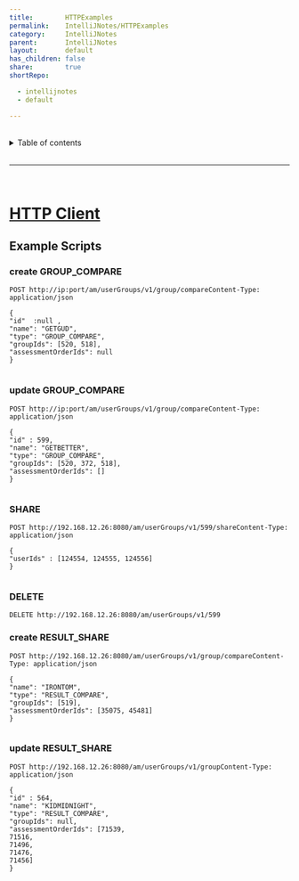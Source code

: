 ```yaml
---
title:        HTTPExamples
permalink:    IntelliJNotes/HTTPExamples
category:     IntelliJNotes
parent:       IntelliJNotes
layout:       default
has_children: false
share:        true
shortRepo:

  - intellijnotes
  - default

---
```



<br/>    

<details markdown="block">    
<summary>    
Table of contents    
</summary>    
{: .text-delta }    
1. TOC    
{:toc}    
</details>    

<br/>    

***    

<br/>    

# [HTTP Client](https://www.jetbrains.com/help/idea/http-client-in-product-code-editor.html)

## Example Scripts

### create GROUP_COMPARE

```shell    
POST http://ip:port/am/userGroups/v1/group/compareContent-Type: application/json    
    
{    
"id"  :null ,    
"name": "GETGUD",    
"type": "GROUP_COMPARE",    
"groupIds": [520, 518],    
"assessmentOrderIds": null    
}    
    
```    

### update GROUP_COMPARE

```shell    
POST http://ip:port/am/userGroups/v1/group/compareContent-Type: application/json    
    
{    
"id" : 599,    
"name": "GETBETTER",    
"type": "GROUP_COMPARE",    
"groupIds": [520, 372, 518],    
"assessmentOrderIds": []    
}    
    
```    

### SHARE

```shell    
POST http://192.168.12.26:8080/am/userGroups/v1/599/shareContent-Type: application/json    
    
{    
"userIds" : [124554, 124555, 124556]    
}    
    
```    

### DELETE

```shell    
DELETE http://192.168.12.26:8080/am/userGroups/v1/599    
```    

### create RESULT_SHARE

```shell    
POST http://192.168.12.26:8080/am/userGroups/v1/group/compareContent-Type: application/json    
    
{    
"name": "IRONTOM",    
"type": "RESULT_COMPARE",    
"groupIds": [519],    
"assessmentOrderIds": [35075, 45481]    
}    
    
```    

### update RESULT_SHARE

```shell    
POST http://192.168.12.26:8080/am/userGroups/v1/groupContent-Type: application/json    
    
{    
"id" : 564,    
"name": "KIDMIDNIGHT",    
"type": "RESULT_COMPARE",    
"groupIds": null,    
"assessmentOrderIds": [71539,    
71516,    
71496,    
71476,    
71456]    
}    
```